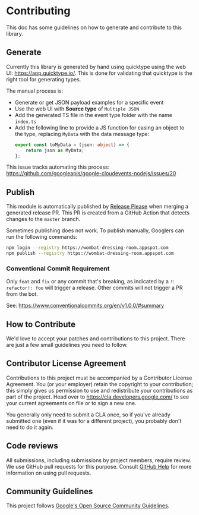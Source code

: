 # Contributing

This doc has some guidelines on how to generate and contribute to this library.

## Generate

Currently this library is generated by hand using quicktype using the web UI: https://app.quicktype.io/.
This is done for validating that quicktype is the right tool for generating types.

The manual process is:

- Generate or get JSON payload examples for a specific event
- Use the web UI with **Source type** of `Multiple JSON`
- Add the generated TS file in the event type folder with the name `index.ts`
- Add the following line to provide a JS function for casing an object to the type, replacing `MyData` with the data message type:
    ```ts
    export const toMyData = (json: object) => {
        return json as MyData;
    };
    ```

This issue tracks automating this process: https://github.com/googleapis/google-cloudevents-nodejs/issues/20

## Publish

This module is automatically published by [Release Please](https://github.com/googleapis/release-please) when merging a generated release PR.
This PR is created from a GitHub Action that detects changes to the `master` branch.

Sometimes publishing does not work. To publish manually, Googlers can run the following commands:

```sh
npm login --registry https://wombat-dressing-room.appspot.com
npm publish --registry https://wombat-dressing-room.appspot.com
```

### Conventional Commit Requirement

Only `feat` and `fix` or any commit that's breaking, as indicated by a `!`: `refactor!: foo` will trigger a release. Other commits will not trigger a PR from the bot.

See: https://www.conventionalcommits.org/en/v1.0.0/#summary

## How to Contribute

We'd love to accept your patches and contributions to this project. There are
just a few small guidelines you need to follow.

## Contributor License Agreement

Contributions to this project must be accompanied by a Contributor License
Agreement. You (or your employer) retain the copyright to your contribution;
this simply gives us permission to use and redistribute your contributions as
part of the project. Head over to <https://cla.developers.google.com/> to see
your current agreements on file or to sign a new one.

You generally only need to submit a CLA once, so if you've already submitted one
(even if it was for a different project), you probably don't need to do it
again.

## Code reviews

All submissions, including submissions by project members, require review. We
use GitHub pull requests for this purpose. Consult
[GitHub Help](https://help.github.com/articles/about-pull-requests/) for more
information on using pull requests.

## Community Guidelines

This project follows [Google's Open Source Community
Guidelines](https://opensource.google/conduct/).
